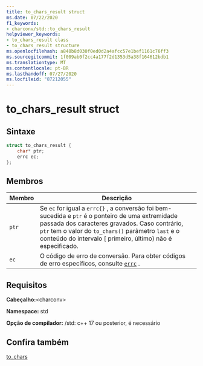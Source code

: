 ```yaml
---
title: to_chars_result struct
ms.date: 07/22/2020
f1_keywords:
- charconv/std::to_chars_result
helpviewer_keywords:
- to_chars_result class
- to_chars_result structure
ms.openlocfilehash: a840b8d030f0ed0d2a4afcc57e1bef1161c76ff3
ms.sourcegitcommit: 1f009ab0f2cc4a177f2d1353d5a38f164612bdb1
ms.translationtype: MT
ms.contentlocale: pt-BR
ms.lasthandoff: 07/27/2020
ms.locfileid: "87212055"
---
```

# <a name="to_chars_result-struct"></a>to_chars_result struct

## <a name="syntax"></a>Sintaxe

```cpp
struct to_chars_result {
    char* ptr;
    errc ec;
};
```

## <a name="members"></a>Membros

|Membro|Descrição|
|--|--|
|`ptr`| Se `ec` for igual a `errc{}` , a conversão foi bem-sucedida e `ptr` é o ponteiro de uma extremidade passada dos caracteres gravados. Caso contrário, `ptr` tem o valor do `to_chars()` parâmetro `last` e o conteúdo do intervalo \[ primeiro, último) não é especificado.|
|`ec` | O código de erro de conversão. Para obter códigos de erro específicos, consulte [`errc`](system-error-enums.md#errc) .|

## <a name="requirements"></a>Requisitos

**Cabeçalho:**\<charconv>

**Namespace:** std

**Opção de compilador:** /std: c++ 17 ou posterior, é necessário

## <a name="see-also"></a>Confira também

[to_chars](charconv-functions.md#to_chars)